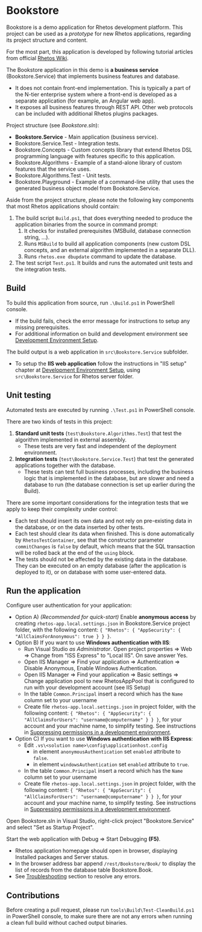 # Bookstore

Bookstore is a demo application for Rhetos development platform.
This project can be used as a *prototype* for new Rhetos applications,
regarding its project structure and content.

For the most part, this application is developed by following tutorial articles
from official [Rhetos Wiki](https://github.com/Rhetos/Rhetos/wiki).

The Bookstore application in this demo is **a business service** (Bookstore.Service)
that implements business features and database.

* It does not contain front-end implementation. This is typically a part of the N-tier
  enterprise system where a front-end is developed as a separate application
  (for example, an Angular web app).
* It exposes all business features through REST API.
  Other web protocols can be included with additional Rhetos plugins packages.

Project structure (see *Bookstore.sln*):

* **Bookstore.Service** - Main application (business service).
* Bookstore.Service.Test - Integration tests.
* Bookstore.Concepts - Custom concepts library that extend Rhetos DSL programming language
  with features specific to this application.
* Bookstore.Algorithms - Example of a stand-alone library of custom features that the service uses.
* Bookstore.Algorithms.Test - Unit tests.
* Bookstore.Playground - Example of a command-line utility that uses the generated business
  object model from Bookstore.Service.

Aside from the project structure, please note the following key components that
most Rhetos applications should contain:

1. The build script `Build.ps1`, that does everything needed to produce the application binaries from the source in command prompt:
   1. It checks for installed prerequisites (MSBuild, database connection string, ...).
   2. Runs `MSBuild` to build all application components (new custom DSL concepts,
      and an external algorithm implemented in a separate DLL).
   3. Runs `rhetos.exe dbupdate` command to update the database.
2. The test script `Test.ps1`. It builds and runs the automated unit tests and the integration tests.

## Build

To build this application from source, run `.\Build.ps1` in PowerShell console.

* If the build fails, check the error message for instructions to setup any missing prerequisites.
* For additional information on build and development environment see
  [Development Environment Setup](https://github.com/Rhetos/Rhetos/wiki/Development-Environment-Setup).

The build output is a web application in `src\Bookstore.Service` subfolder.

* To setup the **IIS web application** follow the instructions in "IIS setup" chapter at
  [Development Environment Setup](https://github.com/Rhetos/Rhetos/wiki/Development-Environment-Setup),
  using `src\Bookstore.Service` for Rhetos server folder.

## Unit testing

Automated tests are executed by running `.\Test.ps1` in PowerShell console.

There are two kinds of tests in this project:

1. **Standard unit tests** (`test\Bookstore.Algorithms.Test`)
   that test the algorithm implemented in external assembly.
    * These tests are very fast and independent of the deployment environment.
2. **Integration tests** (`test\Bookstore.Service.Test`)
   that test the generated applications together with the database.
    * These tests can test full business processes, including the business logic
      that is implemented in the database, but are slower and need a database to run
      (the database connection is set up earlier during the Build).

There are some important considerations for the integration tests
that we apply to keep their complexity under control:

* Each test should insert its own data and not rely on pre-existing data in the database,
  or on the data inserted by other tests.
* Each test should clear its data when finished.
  This is done automatically by `RhetosTestContainer`,
  see that the constructor parameter `commitChanges` is `false` by default,
  which means that the SQL transaction will be rolled back at the end of the `using` block.
* The tests should not be affected by the existing data in the database.
  They can be executed on an empty database (after the application is deployed to it),
  or on database with some user-entered data.

## Run the application

Configure user authentication for your application:

* Option A) *(Recommended for quick-start)* Enable **anonymous access** by creating
 `rhetos-app.local.settings.json` in Bookstore.Service project folder, with the following content:
 `{ "Rhetos": { "AppSecurity": { "AllClaimsForAnonymous": true } } }`.
* Option B) If you want to use **Windows authentication with IIS**:
  * Run Visual Studio *as Administrator*. Open project properties => Web => Change from "ISS Express" to "Local IIS". On save answer Yes.
  * Open IIS Manager => Find your application => Authentication => Disable Anonymous, Enable Windows Authentication.
  * Open IIS Manager => Find your application => Basic settings => Change application pool to new RhetosAppPool that is configured to run with your development account (see IIS Setup)
  * In the table `Common.Principal` insert a record which has the `Name` column set to your username
  * Create file `rhetos-app.local.settings.json` in project folder, with the following content: `{ "Rhetos": { "AppSecurity": { "AllClaimsForUsers": "username@computername" } } }`, for your account and your machine name, to simplify testing. See instructions in
    [Suppressing permissions in a development environment](Basic-permissions#suppressing-permissions-in-a-development-environment).
* Option C) If you want to use **Windows authentication with IIS Express**:
  * Edit `.vs\<solution name>\config\applicationhost.config`
    * in element `anonymousAuthentication` set `enabled` attribute to `false`.
    * in element `windowsAuthentication` set `enabled` attribute to `true`.
  * In the table `Common.Principal` insert a record which has the `Name` column set to your username
  * Create file `rhetos-app.local.settings.json` in project folder, with the following content: `{ "Rhetos": { "AppSecurity": { "AllClaimsForUsers": "username@computername" } } }`, for your account and your machine name, to simplify testing. See instructions in
    [Suppressing permissions in a development environment](Basic-permissions#suppressing-permissions-in-a-development-environment).

Open Bookstore.sln in Visual Studio, right-click project "Bookstore.Service" and select "Set as Startup Project".

Start the web application with Debug => Start Debugging **(F5)**.

* Rhetos application homepage should open in browser, displaying Installed packages and Server status.
* In the browser address bar append `/rest/Bookstore/Book/` to display the list of records from the database table Bookstore.Book.
* See [Troubleshooting](https://github.com/Rhetos/Rhetos/wiki/Creating-new-WCF-Rhetos-application#troubleshooting) section to resolve any errors.

## Contributions

Before creating a pull request, please run `tools\Build\Test-CleanBuild.ps1` in PowerShell console,
to make sure there are not any errors when running a clean full build without cached output binaries.
